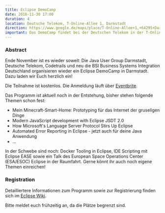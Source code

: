 ```yaml
---
title: Eclipse DemoCamp
date: 2016-11-30 17:00
duration: 4
location: Deutsche Telekom, T-Online-Allee 1, Darmstadt
direction: https://www.google.de/maps/place/T-Online-Allee+1,+64295+Darmstadt/@49.86471,8.6232713,17z/data=!3m1!4b1!4m5!3m4!1s0x47bd709dcdebef67:0x5b0032c42cc77a93!8m2!3d49.86471!4d8.62546
important: Das DemoCamp findet bei der Deutschen Telekom in der T-Online-Allee 1 statt.
---
```


### Abstract

Ende November ist es wieder soweit: Die Java User Group Darmstadt, Deutsche Telekom, Codetrails und neu die BSI Business Systems Integration Deutschland organisieren wieder ein Eclipse DemoCamp in Darmstadt. Dazu laden wir Euch herzlich ein!
 
Die Teilnahme ist kostenlos. Die Anmeldung läuft über [Eventbrite]( https://www.eventbrite.com/e/eclipse-democamp-darmstadt-2016-tickets-28523011094).
 
Das Programm ist aktuell noch in der Entstehung, bisher stehen folgende Themen schon fest:
 
* Mein Minecraft-Smart-Home: Prototyping für das Internet der gruseligen Dinge
* Modern JavaScript development with Eclipse JSDT 2.0
* How Microsoft's Language Server Protocol Stirs Up Eclipse
* Automated Error Reporting in Eclipse - jetzt auch für deine Java Anwendung
* ...

In der Schwebe sind noch: Docker Tooling in Eclipse, IDE Scripting mit Eclipse EASE sowie ein Talk des European Space Operations Center (ESA/ESOC) Eclipse in der Raumfahrt. Gerne könnt ihr auch noch eigene Themen einreichen!


### Registration

Detailliertere Informationen zum Programm sowie zur Registrierung finden sich im [Eclipse Wiki](http://eclipse.us14.list-manage.com/track/click?u=85594d213a5c3fdad7ca1048f&id=a7b5707c77&e=ab7d983b5d).

Bitte meldet euch frühzeitig an, da die Plätze begrenzt sind.

